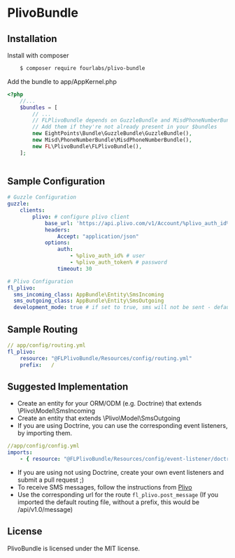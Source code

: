 # PlivoBundle

## Installation

Install with composer
```bash
    $ composer require fourlabs/plivo-bundle
```

Add the bundle to app/AppKernel.php
```php
<?php
    //...
    $bundles = [
        // ...
        // FLPlivoBundle depends on GuzzleBundle and MisdPhoneNumberBundle
        // Add them if they're not already present in your $bundles
        new EightPoints\Bundle\GuzzleBundle\GuzzleBundle(), 
        new Misd\PhoneNumberBundle\MisdPhoneNumberBundle(), 
        new FL\PlivoBundle\FLPlivoBundle(),    
    ];
            
```

## Sample Configuration

```yaml
# Guzzle Configuration
guzzle:
    clients:
        plivo: # configure plivo client
            base_url: 'https://api.plivo.com/v1/Account/%plivo_auth_id%/'
            headers:
                Accept: "application/json"
            options:
                auth:
                    - %plivo_auth_id% # user
                    - %plivo_auth_token% # password
                timeout: 30

# Plivo Configuration
fl_plivo:
  sms_incoming_class: AppBundle\Entity\SmsIncoming
  sms_outgoing_class: AppBundle\Entity\SmsOutgoing
  development_mode: true # if set to true, sms will not be sent - defaults to false
```

## Sample Routing

```yaml
// app/config/routing.yml
fl_plivo:
    resource: "@FLPlivoBundle/Resources/config/routing.yml"
    prefix:   /
```

## Suggested Implementation

- Create an entity for your ORM/ODM (e.g. Doctrine) that extends \Plivo\Model\SmsIncoming
- Create an entity that extends \Plivo\Model\SmsOutgoing
- If you are using Doctrine, you can use the corresponding event listeners, by importing them. 
```yaml
//app/config/config.yml
imports:
    - { resource: "@FLPlivoBundle/Resources/config/event-listener/doctrine.yml"}
```
- If you are using not using Doctrine, create your own event listeners and submit a pull request ;)
- To receive SMS messages, follow the instructions from [Plivo](https://www.plivo.com/faq/sms/how-can-i-receive-sms-messages-with-my-plivo-numbers/) 
- Use the corresponding url for the route `fl_plivo.post_message` (If you imported the default routing file, without a prefix, this would be /api/v1.0/message)

## License

PlivoBundle is licensed under the MIT license.

